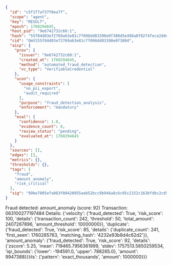```json
{
  "id": "c5f1f7af37f0ea7f",
  "scope": "agent",
  "key": "RESULT",
  "epoch": 1760294645,
  "host_pid": "9e6742732c60:1",
  "hash": "55f84d03ef2769a63e81c7f098dd83390e0f380d5e498a8f02f4fece2dde0de4",
  "cid": "QmV155f84d03ef2769a63e81c7f098dd83390e0f380d",
  "aicp": {
    "prov": {
      "issuer": "9e6742732c60:1",
      "created_at": 1760294645,
      "method": "automated_fraud_detection",
      "vc_type": "VerifiableCredential"
    },
    "ucon": {
      "usage_constraints": [
        "no_pii_export",
        "audit_required"
      ],
      "purpose": "fraud_detection_analysis",
      "enforcement": "mandatory"
    },
    "eval": {
      "confidence": 1.0,
      "evidence_count": 0,
      "review_status": "pending",
      "evaluated_at": 1760294645
    }
  },
  "sources": [],
  "edges": [],
  "metrics": {},
  "thresholds": {},
  "tags": [
    "fraud",
    "amount_anomaly",
    "risk_critical"
  ],
  "sig": "99be7805efa083f80420955aeb52bcc9b946a8c6c05c2152c163bfdbc2cd5f6c"
}
```

Fraud detected: amount_anomaly (score: 92)
Transaction: 063100277197484
Details: {'velocity': {'fraud_detected': True, 'risk_score': 100, 'details': {'transaction_count': 242, 'threshold': 50, 'total_amount': 2407267896, 'amount_threshold': 10000000}}, 'duplicate': {'fraud_detected': True, 'risk_score': 85, 'details': {'duplicate_count': 241, 'first_seen': 1760285763, 'matching_hash': '4232e93b8d4c62d2'}}, 'amount_anomaly': {'fraud_detected': True, 'risk_score': 92, 'details': {'zscore': 5.25, 'mean': 719465.7956361999, 'stdev': 1757513.5850259534, 'iqr_bounds': {'lower': -194591.0, 'upper': 788265.0}, 'amount': 9947388}}}ils': {'pattern': 'exact_thousands', 'amount': 1000000}}}